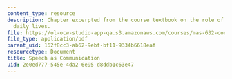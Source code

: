 ```yaml
---
content_type: resource
description: Chapter excerpted from the course textbook on the role of speech in our
  daily lives.
file: https://ol-ocw-studio-app-qa.s3.amazonaws.com/courses/mas-632-conversational-computer-systems-fall-2008/2e0ed777545e4da26e95d8ddb1c63e47_schmandt_ch1.pdf
file_type: application/pdf
parent_uid: 162f8cc3-ab62-9ebf-bf11-9334b6618eaf
resourcetype: Document
title: Speech as Communication
uid: 2e0ed777-545e-4da2-6e95-d8ddb1c63e47
---
```

